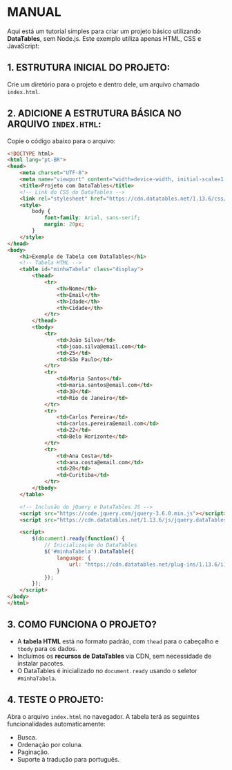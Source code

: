 # MANUAL
Aqui está um tutorial simples para criar um projeto básico utilizando **DataTables**, sem Node.js. Este exemplo utiliza apenas HTML, CSS e JavaScript:

## 1. ESTRUTURA INICIAL DO PROJETO:
Crie um diretório para o projeto e dentro dele, um arquivo chamado `index.html`.

## 2. ADICIONE A ESTRUTURA BÁSICA NO ARQUIVO `INDEX.HTML`:
Copie o código abaixo para o arquivo:

```html
<!DOCTYPE html>
<html lang="pt-BR">
<head>
    <meta charset="UTF-8">
    <meta name="viewport" content="width=device-width, initial-scale=1.0">
    <title>Projeto com DataTables</title>
    <!-- Link do CSS do DataTables -->
    <link rel="stylesheet" href="https://cdn.datatables.net/1.13.6/css/jquery.dataTables.min.css">
    <style>
        body {
            font-family: Arial, sans-serif;
            margin: 20px;
        }
    </style>
</head>
<body>
    <h1>Exemplo de Tabela com DataTables</h1>
    <!-- Tabela HTML -->
    <table id="minhaTabela" class="display">
        <thead>
            <tr>
                <th>Nome</th>
                <th>Email</th>
                <th>Idade</th>
                <th>Cidade</th>
            </tr>
        </thead>
        <tbody>
            <tr>
                <td>João Silva</td>
                <td>joao.silva@email.com</td>
                <td>25</td>
                <td>São Paulo</td>
            </tr>
            <tr>
                <td>Maria Santos</td>
                <td>maria.santos@email.com</td>
                <td>30</td>
                <td>Rio de Janeiro</td>
            </tr>
            <tr>
                <td>Carlos Pereira</td>
                <td>carlos.pereira@email.com</td>
                <td>22</td>
                <td>Belo Horizonte</td>
            </tr>
            <tr>
                <td>Ana Costa</td>
                <td>ana.costa@email.com</td>
                <td>28</td>
                <td>Curitiba</td>
            </tr>
        </tbody>
    </table>

    <!-- Inclusão do jQuery e DataTables JS -->
    <script src="https://code.jquery.com/jquery-3.6.0.min.js"></script>
    <script src="https://cdn.datatables.net/1.13.6/js/jquery.dataTables.min.js"></script>

    <script>
        $(document).ready(function() {
            // Inicialização do DataTables
            $('#minhaTabela').DataTable({
                language: {
                    url: "https://cdn.datatables.net/plug-ins/1.13.6/i18n/pt-BR.json"
                }
            });
        });
    </script>
</body>
</html>
```

## 3. COMO FUNCIONA O PROJETO?
- A **tabela HTML** está no formato padrão, com `thead` para o cabeçalho e `tbody` para os dados.
- Incluímos os **recursos de DataTables** via CDN, sem necessidade de instalar pacotes.
- O DataTables é inicializado no `document.ready` usando o seletor `#minhaTabela`.

## 4. TESTE O PROJETO:
Abra o arquivo `index.html` no navegador. A tabela terá as seguintes funcionalidades automaticamente:
- Busca.
- Ordenação por coluna.
- Paginação.
- Suporte à tradução para português.

